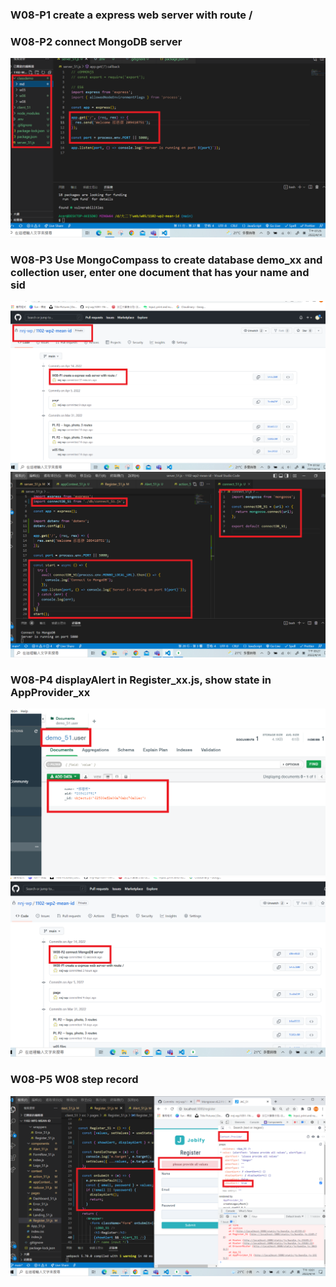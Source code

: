 ### W08-P1 create a express web server with route /

### W08-P2 connect MongoDB server

![](1.png)

### W08-P3 Use MongoCompass to create database demo_xx and collection user, enter one document that has your name and sid

![](2.png)
![](3.png)

### W08-P4 displayAlert in Register_xx.js, show state in AppProvider_xx

![](4.png)
![](5.png)

### W08-P5 W08 step record

![](6.png)
